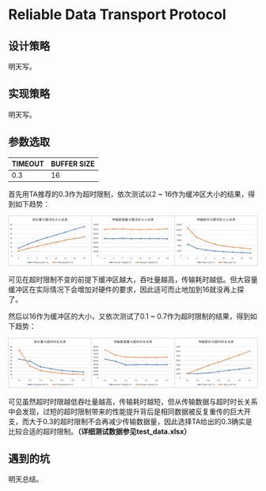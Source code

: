# Reliable Data Transport Protocol

## 设计策略

明天写。

## 实现策略

明天写。

## 参数选取

| TIMEOUT | BUFFER SIZE |
| ------- | ----------- |
| 0.3     | 16          |

首先用TA推荐的0.3作为超时限制，依次测试以2 ~ 16作为缓冲区大小的结果，得到如下趋势：

![buffersize](charts\buffersize.png)

可见在超时限制不变的前提下缓冲区越大，吞吐量越高，传输耗时越低。但大容量缓冲区在实际情况下会增加对硬件的要求，因此适可而止地加到16就没再上探了。

然后以16作为缓冲区的大小，又依次测试了0.1 ~ 0.7作为超时限制的结果，得到如下趋势：

![timeout](charts\timeout.png)

可见虽然超时时限越低吞吐量越高，传输耗时越短，但从传输数据与超时时长关系中会发现，过短的超时限制带来的性能提升背后是相同数据被反复重传的巨大开支，而大于0.3的超时限制不会再减少传输数据量，因此选择TA给出的0.3确实是比较合适的超时限制。**（详细测试数据参见test_data.xlsx）**

## 遇到的坑

明天总结。

